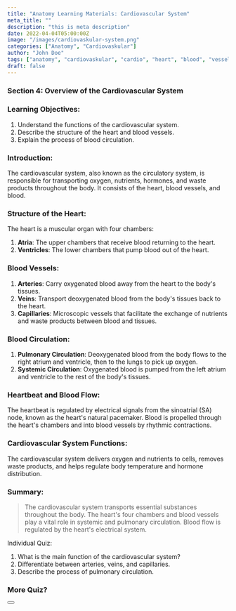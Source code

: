 ```yaml
---
title: "Anatomy Learning Materials: Cardiovascular System"
meta_title: ""
description: "this is meta description"
date: 2022-04-04T05:00:00Z
image: "/images/cardiovaskular-system.png"
categories: ["Anatomy", "Cardiovaskular"]
author: "John Doe"
tags: ["anatomy", "cardiovaskular", "cardio", "heart", "blood", "vessel"]
draft: false
---
```


### Section 4: Overview of the Cardiovascular System

### Learning Objectives:
1. Understand the functions of the cardiovascular system.
2. Describe the structure of the heart and blood vessels.
3. Explain the process of blood circulation.

### Introduction: 
The cardiovascular system, also known as the circulatory system, is responsible for transporting oxygen, nutrients, hormones, and waste products throughout the body. It consists of the heart, blood vessels, and blood.

### Structure of the Heart: 
The heart is a muscular organ with four chambers:
1.	**Atria**: The upper chambers that receive blood returning to the heart.
2.	**Ventricles**: The lower chambers that pump blood out of the heart.

### Blood Vessels:
1.	**Arteries**: Carry oxygenated blood away from the heart to the body's tissues.
2.	**Veins**: Transport deoxygenated blood from the body's tissues back to the heart.
3.	**Capillaries**: Microscopic vessels that facilitate the exchange of nutrients and waste products between blood and tissues.

### Blood Circulation:
1.	**Pulmonary Circulation**: Deoxygenated blood from the body flows to the right atrium and ventricle, then to the lungs to pick up oxygen.
2.	**Systemic Circulation**: Oxygenated blood is pumped from the left atrium and ventricle to the rest of the body's tissues.

### Heartbeat and Blood Flow: 
The heartbeat is regulated by electrical signals from the sinoatrial (SA) node, known as the heart's natural pacemaker. Blood is propelled through the heart's chambers and into blood vessels by rhythmic contractions.

### Cardiovascular System Functions: 
The cardiovascular system delivers oxygen and nutrients to cells, removes waste products, and helps regulate body temperature and hormone distribution.

### Summary: 
>The cardiovascular system transports essential substances throughout the body. The heart's four chambers and blood vessels play a vital role in systemic and pulmonary circulation. Blood flow is regulated by the heart's electrical system.

Individual Quiz:
1.	What is the main function of the cardiovascular system?
2.	Differentiate between arteries, veins, and capillaries.
3.	Describe the process of pulmonary circulation.

### More Quiz?

<Button label="Let's Go" link="/quiz" style="solid"/>
